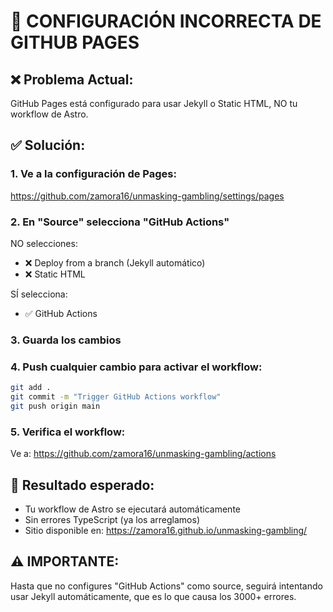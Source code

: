 # 🚨 CONFIGURACIÓN INCORRECTA DE GITHUB PAGES

## ❌ Problema Actual:
GitHub Pages está configurado para usar Jekyll o Static HTML, NO tu workflow de Astro.

## ✅ Solución:

### 1. Ve a la configuración de Pages:
https://github.com/zamora16/unmasking-gambling/settings/pages

### 2. En "Source" selecciona "GitHub Actions"
NO selecciones:
- ❌ Deploy from a branch (Jekyll automático)
- ❌ Static HTML

SÍ selecciona:
- ✅ GitHub Actions

### 3. Guarda los cambios

### 4. Push cualquier cambio para activar el workflow:
```bash
git add .
git commit -m "Trigger GitHub Actions workflow"
git push origin main
```

### 5. Verifica el workflow:
Ve a: https://github.com/zamora16/unmasking-gambling/actions

## 🎯 Resultado esperado:
- Tu workflow de Astro se ejecutará automáticamente
- Sin errores TypeScript (ya los arreglamos)
- Sitio disponible en: https://zamora16.github.io/unmasking-gambling/

## ⚠️ IMPORTANTE:
Hasta que no configures "GitHub Actions" como source, seguirá intentando usar Jekyll automáticamente, que es lo que causa los 3000+ errores.
